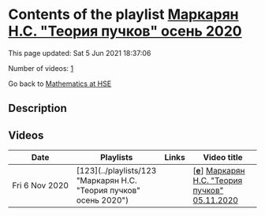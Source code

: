 # Contents of the playlist [Маркарян Н.С. "Теория пучков" осень 2020](https://www.youtube.com/playlist?list=PLq3E5oubNNoBgA_Hvu9IH0O1y-X4EyyCX)

This page updated: Sat 5 Jun 2021 18:37:06

Number of videos: [1](#videos)

Go back to [Mathematics at HSE](../README.md)

## Description



## Videos

|Date|Playlists|Links|Video title|
|---|---|---|---|
| Fri&nbsp;6&nbsp;Nov&nbsp;2020 | [123](../playlists/123 "Маркарян Н.С. "Теория пучков" осень 2020") |  | [[**e**](https://studio.youtube.com/video/wzg3oCvG2TU/edit "Edit")] [Маркарян Н.С. "Теория пучков" 05.11.2020](https://www.youtube.com/watch?v=wzg3oCvG2TU&list=PLq3E5oubNNoBgA_Hvu9IH0O1y-X4EyyCX) |
